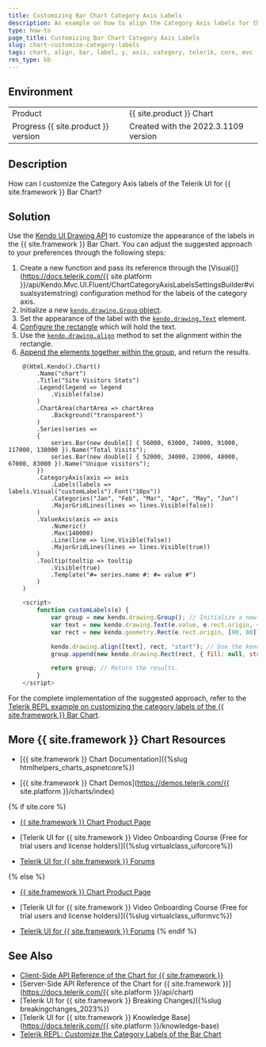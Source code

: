 ```yaml
---
title: Customizing Bar Chart Category Axis Labels
description: An example on how to align the Category Axis labels for the Telerik UI for {{ site.framework }} Bar Chart.
type: how-to
page_title: Customizing Bar Chart Category Axis Labels
slug: chart-customize-category-labels
tags: chart, align, bar, label, y, axis, category, telerik, core, mvc
res_type: kb
---
```


## Environment

<table>
 <tr>
  <td>Product</td>
  <td>{{ site.product }} Chart</td>
 </tr>
 <tr>
  <td>Progress {{ site.product }} version</td>
  <td>Created with the 2022.3.1109 version</td>
 </tr>
</table>

## Description

How can I customize the Category Axis labels of the Telerik UI for {{ site.framework }} Bar Chart?


## Solution

Use the [Kendo UI Drawing API](https://docs.telerik.com/kendo-ui/framework/drawing/overview) to customize the appearance of the labels in the {{ site.framework }} Bar Chart. You can adjust the suggested approach to your preferences through the following steps:

1. Create a new function and pass its reference through the [Visual()](https://docs.telerik.com/{{ site.platform }}/api/Kendo.Mvc.UI.Fluent/ChartCategoryAxisLabelsSettingsBuilder#visualsystemstring) configuration method for the labels of the category axis.
1. Initialize a new [`kendo.drawing.Group` object](https://docs.telerik.com/kendo-ui/api/javascript/drawing/group).
1. Set the appearance of the label with the [`kendo.drawing.Text`](https://docs.telerik.com/kendo-ui/api/javascript/drawing/text) element.
1. [Configure the rectangle](https://docs.telerik.com/kendo-ui/api/javascript/geometry/rect) which will hold the text.
1. Use the [`kendo.drawing.align`](https://docs.telerik.com/kendo-ui/api/javascript/drawing/methods/align) method to set the alignment within the rectangle.
1. [Append the elements together within the group](https://docs.telerik.com/kendo-ui/api/javascript/drawing/group/methods/append), and return the results.

```Index.cshtml
    @(Html.Kendo().Chart()
        .Name("chart")
        .Title("Site Visitors Stats")
        .Legend(legend => legend
            .Visible(false)
        )
        .ChartArea(chartArea => chartArea
            .Background("transparent")
        )
        .Series(series =>
        {
            series.Bar(new double[] { 56000, 63000, 74000, 91000, 117000, 138000 }).Name("Total Visits");
            series.Bar(new double[] { 52000, 34000, 23000, 48000, 67000, 83000 }).Name("Unique visitors");
        })
        .CategoryAxis(axis => axis
            .Labels(labels => labels.Visual("customLabels").Font("10px"))
            .Categories("Jan", "Feb", "Mar", "Apr", "May", "Jun")
            .MajorGridLines(lines => lines.Visible(false))
        )
        .ValueAxis(axis => axis
            .Numeric()
            .Max(140000)
            .Line(line => line.Visible(false))
            .MajorGridLines(lines => lines.Visible(true))
        )
        .Tooltip(tooltip => tooltip
            .Visible(true)
            .Template("#= series.name #: #= value #")
        )
    )
```

```Script.js
    <script>
        function customLabels(e) {
            var group = new kendo.drawing.Group(); // Initialize a new kendo.drawing.Group object.
            var text = new kendo.drawing.Text(e.value, e.rect.origin, { font: "Verdana; font-weight: bold;" }); // Set the appearance of the label with the kendo.drawing.Text element.
            var rect = new kendo.geometry.Rect(e.rect.origin, [90, 80]); // Configure the rectangle which will hold the text.

            kendo.drawing.align([text], rect, "start"); // Use the kendo.drawing.align method to set the alignment within the rectangle.
            group.append(new kendo.drawing.Rect(rect, { fill: null, stroke: null }), text); // Append the elements together within the group.

            return group; // Return the results.
        }
    </script>
```

For the complete implementation of the suggested approach, refer to the [Telerik REPL example on customizing the category labels of the {{ site.framework }} Bar Chart](https://netcorerepl.telerik.com/cRYFEKlh02kX4pEE00).

## More {{ site.framework }} Chart Resources

* [{{ site.framework }} Chart Documentation]({%slug htmlhelpers_charts_aspnetcore%})

* [{{ site.framework }} Chart Demos](https://demos.telerik.com/{{ site.platform }}/charts/index)

{% if site.core %}
* [{{ site.framework }} Chart Product Page](https://www.telerik.com/aspnet-core-ui/charts)

* [Telerik UI for {{ site.framework }} Video Onboarding Course (Free for trial users and license holders)]({%slug virtualclass_uiforcore%})

* [Telerik UI for {{ site.framework }} Forums](https://www.telerik.com/forums/aspnet-core-ui)

{% else %}
* [{{ site.framework }} Chart Product Page](https://www.telerik.com/aspnet-mvc/charts)

* [Telerik UI for {{ site.framework }} Video Onboarding Course (Free for trial users and license holders)]({%slug virtualclass_uiformvc%})

* [Telerik UI for {{ site.framework }} Forums](https://www.telerik.com/forums/aspnet-mvc)
{% endif %}

## See Also

* [Client-Side API Reference of the Chart for {{ site.framework }}](https://docs.telerik.com/kendo-ui/api/javascript/ui/chart)
* [Server-Side API Reference of the Chart for {{ site.framework }}](https://docs.telerik.com/{{ site.platform }}/api/chart)
* [Telerik UI for {{ site.framework }} Breaking Changes]({%slug breakingchanges_2023%})
* [Telerik UI for {{ site.framework }} Knowledge Base](https://docs.telerik.com/{{ site.platform }}/knowledge-base)
* [Telerik REPL: Customize the Category Labels of the Bar Chart](https://netcorerepl.telerik.com/cRYFEKlh02kX4pEE00)
